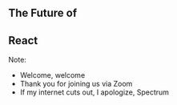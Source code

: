 ## The Future of
## **React**

Note: 
- Welcome, welcome
- Thank you for joining us via Zoom
- If my internet cuts out, I apologize, Spectrum
